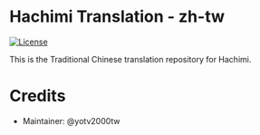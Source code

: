 # Hachimi Translation - zh-tw
[![License](https://mirrors.creativecommons.org/presskit/buttons/88x31/svg/by-nc-sa.svg)](https://creativecommons.org/licenses/by-nc-sa/4.0/deed.zh)

This is the Traditional Chinese translation repository for Hachimi.

# Credits
- Maintainer: @yotv2000tw